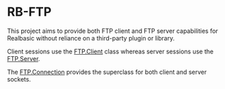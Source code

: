 RB-FTP
======
This project aims to provide both FTP client and FTP server capabilities for Realbasic without reliance on a third-party plugin or library.

Client sessions use the [FTP.Client](https://github.com/charonn0/RB-FTP/wiki/FTP.Client) class whereas server sessions use the [FTP.Server](https://github.com/charonn0/RB-FTP/wiki/FTP.Server). 

The [FTP.Connection](https://github.com/charonn0/RB-FTP/wiki/FTP.Connection) provides the superclass for both client and server sockets.
